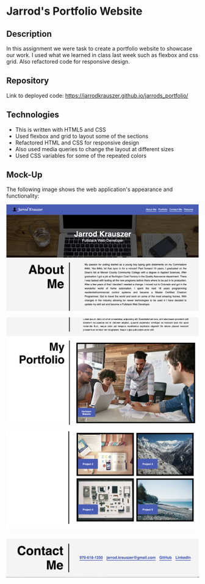 # Jarrod's Portfolio Website

## Description

In this assignment we were task to create a portfolio website to showcase our work. I used what we learned in class last week such as flexbox and css grid.  Also refactored code for responsive design.

## Repository

Link to deployed code:  https://jarrodkrauszer.github.io/jarrods_portfolio/

## Technologies

 - This is written with HTML5 and CSS 
 - Used flexbox and grid to layout some of the sections
 - Refactored HTML and CSS for responsive design
 - Also used media queries to change the layout at different sizes
 - Used CSS variables for some of the repeated colors

## Mock-Up

The following image shows the web application's appearance and functionality:

![The Jarrod's Portfolio website includes a navigation bar, a header image, a hero section followed by 3 sections of content.](./assets/images/portfolio-page1.png)

![The Jarrod's Portfolio website includes a navigation bar, a header image, a hero section followed by 3 sections of content.](./assets/images/portfolio-page2.png)

![The Jarrod's Portfolio website includes a navigation bar, a header image, a hero section followed by 3 sections of content.](./assets/images/portfolio-page3.png)

![The Jarrod's Portfolio website includes a navigation bar, a header image, a hero section followed by 3 sections of content.](./assets/images/portfolio-page4.png)




